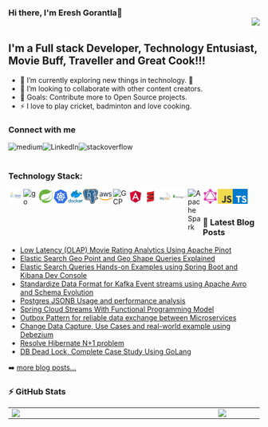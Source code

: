 ### Hi there, I'm Eresh Gorantla👋 <div align = 'right'>![](https://komarev.com/ghpvc/?username=ereshzealous&color=yellow)</div>

## I'm a Full stack Developer, Technology Entusiast, Movie Buff, Traveller and Great Cook!!!

- 🌱 I’m currently exploring new things in technology. 🤣
- 👯 I’m looking to collaborate with other content creators.
- 🥅 Goals: Contribute more to Open Source projects.
- ⚡ I love to play cricket, badminton and love cooking.

### Connect with me

[<img align="left" alt="medium" src="https://img.shields.io/badge/medium-%2312100E.svg?&style=for-the-badge&logo=medium&logoColor=white" />][blog]
[<img align="left" alt="LinkedIn" src="https://img.shields.io/badge/linkedin-%230077B5.svg?&style=for-the-badge&logo=linkedin&logoColor=white" />][linkedin]
[<img align="left" alt="stackoverflow" src="https://img.shields.io/badge/stack%20overflow-FE7A16?logo=stack-overflow&logoColor=white&style=for-the-badge" />][stackoverflow]
<br />
<br />

### Technology Stack:

[<img align="left" alt="Java" width="30px" src="https://raw.githubusercontent.com/github/explore/80688e429a7d4ef2fca1e82350fe8e3517d3494d/topics/java/java.png" />][blog]
[<img align="left" alt="go" width="30px" src="https://cdn.jsdelivr.net/npm/simple-icons@v3/icons/go.svg" />][blog]
[<img align="left" alt="Spring Boot" width="30px" src="https://raw.githubusercontent.com/github/explore/80688e429a7d4ef2fca1e82350fe8e3517d3494d/topics/spring-boot/spring-boot.png" />][blog]
[<img align="left" alt="Kubernetes" width="30px" src="https://raw.githubusercontent.com/github/explore/80688e429a7d4ef2fca1e82350fe8e3517d3494d/topics/kubernetes/kubernetes.png" />][blog]
[<img align="left" alt="Docker" width="30px" src="https://raw.githubusercontent.com/github/explore/80688e429a7d4ef2fca1e82350fe8e3517d3494d/topics/docker/docker.png" />][blog]
[<img align="left" alt="Postgresql" width="30px" src="https://raw.githubusercontent.com/github/explore/80688e429a7d4ef2fca1e82350fe8e3517d3494d/topics/postgresql/postgresql.png" />][blog]
[<img align="left" alt="AWS" width="30px" src="https://raw.githubusercontent.com/github/explore/fbceb94436312b6dacde68d122a5b9c7d11f9524/topics/aws/aws.png" />][blog]
[<img align="left" alt="GCP" width="30px" src="https://cdn.jsdelivr.net/npm/simple-icons@v3/icons/googlecloud.svg" />][blog]
[<img align="left" alt="Angular" width="30px" src="https://raw.githubusercontent.com/github/explore/80688e429a7d4ef2fca1e82350fe8e3517d3494d/topics/angular/angular.png" />][blog]
[<img align="left" alt="Scala" width="30px" src="https://raw.githubusercontent.com/github/explore/80688e429a7d4ef2fca1e82350fe8e3517d3494d/topics/scala/scala.png" />][blog]
[<img align="left" alt="Mysql" width="30px" src="https://raw.githubusercontent.com/github/explore/80688e429a7d4ef2fca1e82350fe8e3517d3494d/topics/mysql/mysql.png" />][blog]
[<img align="left" alt="MongoDB" width="30px" src="https://raw.githubusercontent.com/github/explore/80688e429a7d4ef2fca1e82350fe8e3517d3494d/topics/mongodb/mongodb.png" />][blog]
[<img align="left" alt="Apache Spark" width="30px" src="https://cdn.jsdelivr.net/npm/simple-icons@v3/icons/apachespark.svg" />][blog]
[<img align="left" alt="GraphQL" width="30px" src="https://raw.githubusercontent.com/github/explore/5c058a388828bb5fde0bcafd4bc867b5bb3f26f3/topics/graphql/graphql.png" />][blog]
[<img align="left" alt="JavaScript" width="30px" src="https://raw.githubusercontent.com/github/explore/80688e429a7d4ef2fca1e82350fe8e3517d3494d/topics/javascript/javascript.png" />][blog]
[<img align="left" alt="Typescript" width="30px" src="https://raw.githubusercontent.com/github/explore/80688e429a7d4ef2fca1e82350fe8e3517d3494d/topics/typescript/typescript.png" />][blog]

<br />
<br />

### 📕 Latest Blog Posts

<!-- BLOG-POST-LIST:START -->
- [Low Latency (OLAP) Movie Rating Analytics Using Apache Pinot](https://medium.com/geekculture/low-latency-olap-movie-rating-analytics-using-apache-pinot-cc3198e4e012?source=rss-730530feb059------2)
- [Elastic Search Geo Point and Geo Shape Queries Explained](https://medium.com/geekculture/elastic-search-geo-point-and-geo-shape-queries-explained-df69ec157527?source=rss-730530feb059------2)
- [Elastic Search Queries Hands-on Examples using Spring Boot and Kibana Dev Console](https://medium.com/geekculture/elastic-search-queries-hands-on-examples-fe5b2bc10c0e?source=rss-730530feb059------2)
- [Standardize Data Format for Kafka Event streams using Apache Avro and Schema Evolution](https://medium.com/nerd-for-tech/standardize-data-format-for-kafka-event-streams-using-apache-avro-and-schema-evolution-a2df6924b54c?source=rss-730530feb059------2)
- [Postgres JSONB Usage and performance analysis](https://medium.com/geekculture/postgres-jsonb-usage-and-performance-analysis-cdbd1242a018?source=rss-730530feb059------2)
- [Spring Cloud Streams With Functional Programming Model](https://medium.com/geekculture/spring-cloud-streams-with-functional-programming-model-93d49696584c?source=rss-730530feb059------2)
- [Outbox Pattern for reliable data exchange between Microservices](https://medium.com/codex/outbox-pattern-for-reliable-data-exchange-between-microservices-9c938e8158d9?source=rss-730530feb059------2)
- [Change Data Capture, Use Cases and real-world example using Debezium](https://medium.com/geekculture/change-data-capture-use-cases-and-real-world-example-using-debezium-fe4098579d49?source=rss-730530feb059------2)
- [Resolve Hibernate N+1 problem](https://medium.com/geekculture/resolve-hibernate-n-1-problem-f0e049e689ab?source=rss-730530feb059------2)
- [DB Dead Lock, Complete Case Study Using GoLang](https://medium.com/nerd-for-tech/db-dead-lock-complete-case-study-using-golang-15dd754e5cb8?source=rss-730530feb059------2)
<!-- BLOG-POST-LIST:END -->

➡️ [more blog posts...](https://eresh-zealous.medium.com/)

### :zap: GitHub Stats

<center>
  <table>
    <tr>
        <td><img width="400px" align="left" src="https://github-readme-stats.ereshzealous.vercel.app/api/top-langs/?username=ereshzealous&hide=html&layout=compact&theme=buefy" /></td>
        <td><img width="495px" align="left" src="https://github-readme-stats.ereshzealous.vercel.app/api?username=ereshzealous&hide=html&layout=compact&theme=buefy"/></td>
    </tr>   
  </table>
</center>

[blog]: https://eresh-zealous.medium.com/
[linkedin]: https://www.linkedin.com/in/eresh-gorantla-bb8b2722/
[stackoverflow]: https://stackoverflow.com/users/1873344/eresh/
